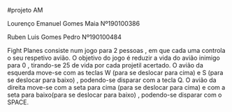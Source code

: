#projeto AM

Lourenço Emanuel Gomes Maia 
Nº190100386

Ruben Luis Gomes Pedro 
Nº190100484

Fight Planes consiste num jogo para 2 pessoas , em que cada uma controla o seu respetivo avião. O objetivo do jogo é reduzir a vida do avião inimigo para 0 , tirando-se 25 de vida por cada projetil acertado.
O avião da esquerda move-se com as teclas W (para se deslocar para cima) e S (para se deslocar para baixo) , podendo-se disparar com a tecla Q.
O avião da direita move-se com a seta para cima (para se deslocar para cima) e com a seta para baixo(para se deslocar para baixo) , podendo-se disparar com o SPACE.